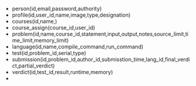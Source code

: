 - person(id,email,password,authority)
- profile(id,user_id,name,image,type,designation)
- courses(id,name,)
- course_assign(course_id,user_id)
- problem(id,name,course_id,statement,input,output,notes,source_limit,time_limit,memory_limit)
- language(id,name,compile_command,run_command)
- test(id,problem_id,serial,type)
- submission(id,problem_id,author_id,submisstion_time,lang_id,final_verdict,partial_verdict)
- verdict(id,test_id,result,runtime,memory)
- 